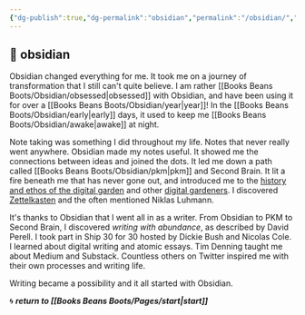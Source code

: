 ```yaml
---
{"dg-publish":true,"dg-permalink":"obsidian","permalink":"/obsidian/","dgHomeLink":true,"dgPassFrontmatter":false}
---
```



## 🌿 obsidian

Obsidian changed everything for me. It took me on a journey of transformation that I still can't quite believe. I am rather [[Books Beans Boots/Obsidian/obsessed|obsessed]] with Obsidian, and have been using it for over a [[Books Beans Boots/Obsidian/year|year]]! In the [[Books Beans Boots/Obsidian/early|early]] days, it used to keep me [[Books Beans Boots/Obsidian/awake|awake]] at night.

Note taking was something I did throughout my life. Notes that never really went anywhere. Obsidian made my notes useful. It showed me the connections between ideas and joined the dots. It led me down a path called [[Books Beans Boots/Obsidian/pkm|pkm]] and Second Brain. It lit a fire beneath me that has never gone out, and introduced me to the [history and ethos of the digital garden](https://maggieappleton.com/garden-history) and other [digital gardeners](https://github.com/MaggieAppleton/digital-gardeners). I discovered [Zettelkasten](https://writing.bobdoto.computer/zettelkasten-linking-your-thinking-and-nick-milos-search-for-ground/) and the often mentioned Niklas Luhmann.

It's thanks to Obsidian that I went all in as a writer. From Obsidian to PKM to Second Brain, I discovered *writing with abundance*, as described by David Perell. I took part in Ship 30 for 30 hosted by Dickie Bush and Nicolas Cole. I learned about digital writing and atomic essays. Tim Denning taught me about Medium and Substack. Countless others on Twitter inspired me with their own processes and writing life.

Writing became a possibility and it all started with Obsidian.

🌀 ***return to [[Books Beans Boots/Pages/start|start]]***
